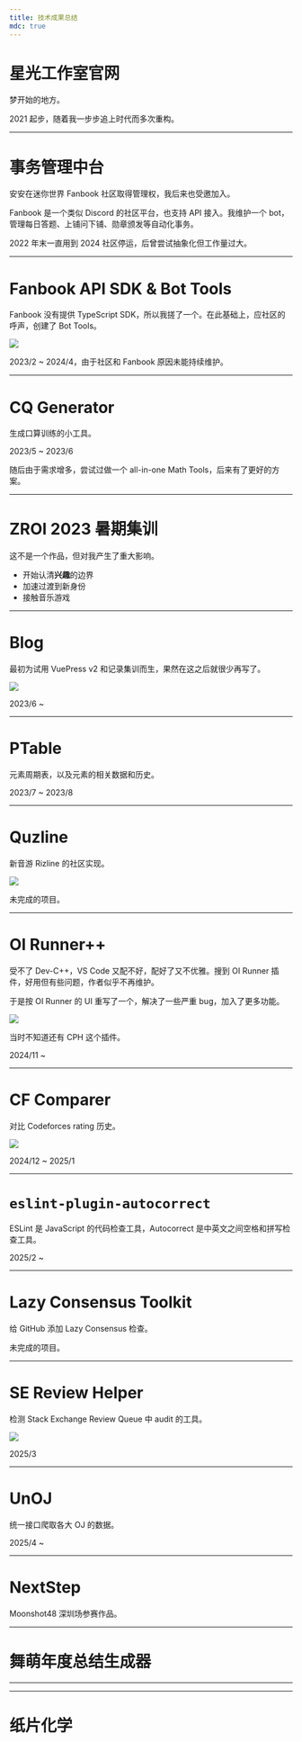 ```yaml
---
title: 技术成果总结
mdc: true
---
```


# 星光工作室官网

梦开始的地方。

2021 起步，随着我一步步追上时代而多次重构。

---

# 事务管理中台

安安在迷你世界 Fanbook 社区取得管理权，我后来也受邀加入。

Fanbook 是一个类似 Discord 的社区平台，也支持 API 接入。我维护一个 bot，管理每日答题、上铺问下铺、勋章颁发等自动化事务。

2022 年末一直用到 2024 社区停运，后曾尝试抽象化但工作量过大。

---

# Fanbook API SDK & Bot Tools

Fanbook 没有提供 TypeScript SDK，所以我搓了一个。在此基础上，应社区的呼声，创建了 Bot Tools。

![](./assets/fanbook-bot-tools.avif)


2023/2 ~ 2024/4，由于社区和 Fanbook 原因未能持续维护。

---

# CQ Generator

生成口算训练的小工具。

2023/5 ~ 2023/6

随后由于需求增多，尝试过做一个 all-in-one Math Tools，后来有了更好的方案。

---

# ZROI 2023 暑期集训

这不是一个作品，但对我产生了重大影响。

- 开始认清**兴趣**的边界
- 加速过渡到新身份
- 接触音乐游戏

---

# Blog

最初为试用 VuePress v2 和记录集训而生，果然在这之后就很少再写了。

![](./assets/blog.avif)

2023/6 ~

---

# PTable

元素周期表，以及元素的相关数据和历史。

2023/7 ~ 2023/8

---

# Quzline

新音游 Rizline 的社区实现。

![](./assets/quzline.avif)

未完成的项目。

---

# OI Runner++

受不了 Dev-C++，VS Code 又配不好，配好了又不优雅。搜到 OI Runner 插件，好用但有些问题，作者似乎不再维护。

于是按 OI Runner 的 UI 重写了一个，解决了一些严重 bug，加入了更多功能。

![](./assets/oi-runner-2.avif)

当时不知道还有 CPH 这个插件。

2024/11 ~

---

# CF Comparer

对比 Codeforces rating 历史。

![](./assets/cf-comparer.avif)

2024/12 ~ 2025/1

---

# `eslint-plugin-autocorrect`

ESLint 是 JavaScript 的代码检查工具，Autocorrect 是中英文之间空格和拼写检查工具。

2025/2 ~

---

# Lazy Consensus Toolkit

给 GitHub 添加 Lazy Consensus 检查。

未完成的项目。

---

# SE Review Helper

检测 Stack Exchange Review Queue 中 audit 的工具。

![](./assets/se-review-helper.avif)

2025/3

---

# UnOJ

统一接口爬取各大 OJ 的数据。

2025/4 ~

---

# NextStep

Moonshot48 深圳场参赛作品。

---

# 舞萌年度总结生成器

---



---

# 纸片化学
